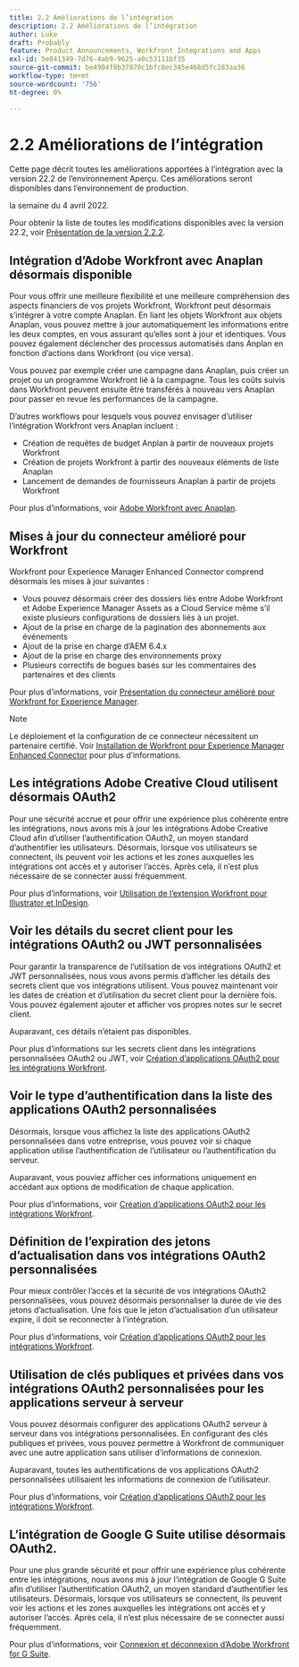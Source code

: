 ```yaml
---
title: 2.2 Améliorations de l’intégration
description: 2.2 Améliorations de l’intégration
author: Luke
draft: Probably
feature: Product Announcements, Workfront Integrations and Apps
exl-id: 5e841349-7d76-4ab9-9625-a0c53111bf35
source-git-commit: be4904f0b37870c1bfc8ec345e468d5fc283aa36
workflow-type: tm+mt
source-wordcount: '756'
ht-degree: 0%

---
```


# 2.2 Améliorations de l’intégration

Cette page décrit toutes les améliorations apportées à l’intégration avec la version 22.2 de l’environnement Aperçu. Ces améliorations seront disponibles dans l’environnement de production.

<!--
<MadCap:conditionalText data-mc-conditions="QuicksilverOrClassic.Draft mode">
in January 2022
</MadCap:conditionalText>
-->

la semaine du 4 avril 2022.

Pour obtenir la liste de toutes les modifications disponibles avec la version 22.2, voir [Présentation de la version 2.2.2](../../../product-announcements/product-releases/22.2-release-activity/22-2-release-overview.md).

## Intégration d’Adobe Workfront avec Anaplan désormais disponible

Pour vous offrir une meilleure flexibilité et une meilleure compréhension des aspects financiers de vos projets Workfront, Workfront peut désormais s’intégrer à votre compte Anaplan. En liant les objets Workfront aux objets Anaplan, vous pouvez mettre à jour automatiquement les informations entre les deux comptes, en vous assurant qu’elles sont à jour et identiques. Vous pouvez également déclencher des processus automatisés dans Anplan en fonction d’actions dans Workfront (ou vice versa).

Vous pouvez par exemple créer une campagne dans Anaplan, puis créer un projet ou un programme Workfront lié à la campagne. Tous les coûts suivis dans Workfront peuvent ensuite être transférés à nouveau vers Anaplan pour passer en revue les performances de la campagne.

D’autres workflows pour lesquels vous pouvez envisager d’utiliser l’intégration Workfront vers Anaplan incluent :

* Création de requêtes de budget Anplan à partir de nouveaux projets Workfront
* Création de projets Workfront à partir des nouveaux éléments de liste Anaplan
* Lancement de demandes de fournisseurs Anaplan à partir de projets Workfront

Pour plus d’informations, voir [Adobe Workfront avec Anaplan](../../../workfront-integrations-and-apps/adobe-workfront-with-anaplan/anaplan-integration.md).

## Mises à jour du connecteur amélioré pour Workfront

Workfront pour Experience Manager Enhanced Connector comprend désormais les mises à jour suivantes :

* Vous pouvez désormais créer des dossiers liés entre Adobe Workfront et Adobe Experience Manager Assets as a Cloud Service même s’il existe plusieurs configurations de dossiers liés à un projet.
* Ajout de la prise en charge de la pagination des abonnements aux événements
* Ajout de la prise en charge d’AEM 6.4.x
* Ajout de la prise en charge des environnements proxy
* Plusieurs correctifs de bogues basés sur les commentaires des partenaires et des clients

Pour plus d’informations, voir [Présentation du connecteur amélioré pour Workfront for Experience Manager](../../../documents/workfront-and-experience-manager-integrations/workfront-for-experience-manager-enhanced-connector/workfront-aem-enhanced-connector-overview.md).

>[!NOTE]
>
>Le déploiement et la configuration de ce connecteur nécessitent un partenaire certifié. Voir [Installation de Workfront pour Experience Manager Enhanced Connector](https://experienceleague.adobe.com/docs/experience-manager-cloud-service/content/assets/integrations/workfront-connector-install.html?lang=en#) pour plus d’informations.

## Les intégrations Adobe Creative Cloud utilisent désormais OAuth2

Pour une sécurité accrue et pour offrir une expérience plus cohérente entre les intégrations, nous avons mis à jour les intégrations Adobe Creative Cloud afin d’utiliser l’authentification OAuth2, un moyen standard d’authentifier les utilisateurs. Désormais, lorsque vos utilisateurs se connectent, ils peuvent voir les actions et les zones auxquelles les intégrations ont accès et y autoriser l’accès. Après cela, il n’est plus nécessaire de se connecter aussi fréquemment.

Pour plus d’informations, voir [Utilisation de l’extension Workfront pour Illustrator et InDesign](../../../documents/workfront-for-adobe-creative-cloud/use-wf-adobe-cc.md).

## Voir les détails du secret client pour les intégrations OAuth2 ou JWT personnalisées

Pour garantir la transparence de l’utilisation de vos intégrations OAuth2 et JWT personnalisées, nous vous avons permis d’afficher les détails des secrets client que vos intégrations utilisent. Vous pouvez maintenant voir les dates de création et d’utilisation du secret client pour la dernière fois. Vous pouvez également ajouter et afficher vos propres notes sur le secret client.

Auparavant, ces détails n’étaient pas disponibles.

Pour plus d’informations sur les secrets client dans les intégrations personnalisées OAuth2 ou JWT, voir [Création d’applications OAuth2 pour les intégrations Workfront](../../../administration-and-setup/configure-integrations/create-oauth-application.md).

## Voir le type d’authentification dans la liste des applications OAuth2 personnalisées

Désormais, lorsque vous affichez la liste des applications OAuth2 personnalisées dans votre entreprise, vous pouvez voir si chaque application utilise l’authentification de l’utilisateur ou l’authentification du serveur.

Auparavant, vous pouviez afficher ces informations uniquement en accédant aux options de modification de chaque application.

Pour plus d’informations, voir [Création d’applications OAuth2 pour les intégrations Workfront](../../../administration-and-setup/configure-integrations/create-oauth-application.md).

## Définition de l’expiration des jetons d’actualisation dans vos intégrations OAuth2 personnalisées

Pour mieux contrôler l’accès et la sécurité de vos intégrations OAuth2 personnalisées, vous pouvez désormais personnaliser la durée de vie des jetons d’actualisation. Une fois que le jeton d’actualisation d’un utilisateur expire, il doit se reconnecter à l’intégration.

Pour plus d’informations, voir [Création d’applications OAuth2 pour les intégrations Workfront](../../../administration-and-setup/configure-integrations/create-oauth-application.md).

## Utilisation de clés publiques et privées dans vos intégrations OAuth2 personnalisées pour les applications serveur à serveur

Vous pouvez désormais configurer des applications OAuth2 serveur à serveur dans vos intégrations personnalisées. En configurant des clés publiques et privées, vous pouvez permettre à Workfront de communiquer avec une autre application sans utiliser d’informations de connexion.

Auparavant, toutes les authentifications de vos applications OAuth2 personnalisées utilisaient les informations de connexion de l’utilisateur.

Pour plus d’informations, voir [Création d’applications OAuth2 pour les intégrations Workfront](../../../administration-and-setup/configure-integrations/create-oauth-application.md).

## L’intégration de Google G Suite utilise désormais OAuth2.

Pour une plus grande sécurité et pour offrir une expérience plus cohérente entre les intégrations, nous avons mis à jour l’intégration de Google G Suite afin d’utiliser l’authentification OAuth2, un moyen standard d’authentifier les utilisateurs. Désormais, lorsque vos utilisateurs se connectent, ils peuvent voir les actions et les zones auxquelles les intégrations ont accès et y autoriser l’accès. Après cela, il n’est plus nécessaire de se connecter aussi fréquemment.

Pour plus d’informations, voir [Connexion et déconnexion d’Adobe Workfront for G Suite](../../../workfront-integrations-and-apps/workfront-for-g-suite/log-in-and-out-wf-for-gsuite.md).
